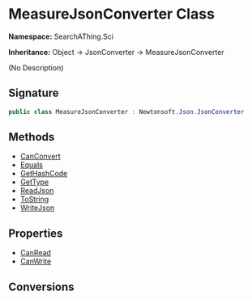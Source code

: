 # MeasureJsonConverter Class
**Namespace:** SearchAThing.Sci

**Inheritance:** Object → JsonConverter → MeasureJsonConverter

(No Description)

## Signature
```csharp
public class MeasureJsonConverter : Newtonsoft.Json.JsonConverter
```
## Methods
- [CanConvert](MeasureJsonConverter/CanConvert.md)
- [Equals](MeasureJsonConverter/Equals.md)
- [GetHashCode](MeasureJsonConverter/GetHashCode.md)
- [GetType](MeasureJsonConverter/GetType.md)
- [ReadJson](MeasureJsonConverter/ReadJson.md)
- [ToString](MeasureJsonConverter/ToString.md)
- [WriteJson](MeasureJsonConverter/WriteJson.md)
## Properties
- [CanRead](MeasureJsonConverter/CanRead.md)
- [CanWrite](MeasureJsonConverter/CanWrite.md)
## Conversions
